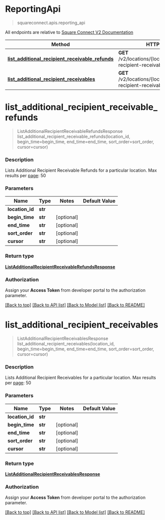 # ReportingApi
> squareconnect.apis.reporting_api

All endpoints are relative to [Square Connect V2 Documentation](https://docs.connect.squareup.com/api/connect/v2/#navsection-endpoints)


Method | HTTP request 
------------- | -------------
[**list_additional_recipient_receivable_refunds**](ReportingApi.md#list_additional_recipient_receivable_refunds) | **GET** /v2/locations/{location_id}/additional-recipient-receivable-refunds
[**list_additional_recipient_receivables**](ReportingApi.md#list_additional_recipient_receivables) | **GET** /v2/locations/{location_id}/additional-recipient-receivables


# **list_additional_recipient_receivable_refunds**
> ListAdditionalRecipientReceivableRefundsResponse list_additional_recipient_receivable_refunds(location_id, begin_time=begin_time, end_time=end_time, sort_order=sort_order, cursor=cursor)

### Description

Lists Additional Recipient Receivable Refunds for a particular location.  Max results per [page](#paginatingresults): 50

### Parameters

Name | Type | Notes | Default Value
------------- | ------------- | ------------- | -------------
 **location_id** | **str**| 
 **begin_time** | **str**| [optional] 
 **end_time** | **str**| [optional] 
 **sort_order** | **str**| [optional] 
 **cursor** | **str**| [optional] 

### Return type

[**ListAdditionalRecipientReceivableRefundsResponse**](ListAdditionalRecipientReceivableRefundsResponse.md)

### Authorization

Assign your **Access Token** from developer portal to the authorization parameter.

[[Back to top]](#) [[Back to API list]](../README.md#documentation-for-api-endpoints) [[Back to Model list]](../README.md#documentation-for-models) [[Back to README]](../README.md)

# **list_additional_recipient_receivables**
> ListAdditionalRecipientReceivablesResponse list_additional_recipient_receivables(location_id, begin_time=begin_time, end_time=end_time, sort_order=sort_order, cursor=cursor)

### Description

Lists Additional Recipient Receivables for a particular location.  Max results per [page](#paginatingresults): 50

### Parameters

Name | Type | Notes | Default Value
------------- | ------------- | ------------- | -------------
 **location_id** | **str**| 
 **begin_time** | **str**| [optional] 
 **end_time** | **str**| [optional] 
 **sort_order** | **str**| [optional] 
 **cursor** | **str**| [optional] 

### Return type

[**ListAdditionalRecipientReceivablesResponse**](ListAdditionalRecipientReceivablesResponse.md)

### Authorization

Assign your **Access Token** from developer portal to the authorization parameter.

[[Back to top]](#) [[Back to API list]](../README.md#documentation-for-api-endpoints) [[Back to Model list]](../README.md#documentation-for-models) [[Back to README]](../README.md)


